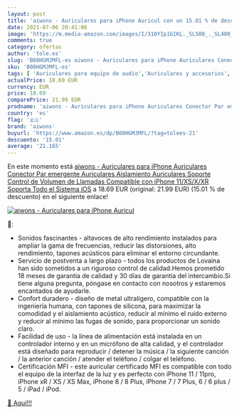 ```yaml
---
layout: post
title: 'aiwons - Auriculares para iPhone Auricul con un 15.01 % de descuento'
date: 2021-07-06 20:41:08
image: 'https://m.media-amazon.com/images/I/310YIp1bIKL._SL500_._SL400_.jpg'
comments: true
category: ofertas
author: 'tole.es'
slug: 'B08HGMJMFL-es aiwons - Auriculares para iPhone Auriculares Conector Par...'
sku: 'B08HGMJMFL-es'
tags: [ 'Auriculares para equipo de audio','Auriculares y accesorios','Electrónica','aiwons','iphone', ]
actualPrice: 18.69 EUR
currency: EUR
price: 18.69
comparePrice: 21.99 EUR
prodname: 'aiwons - Auriculares para iPhone Auriculares Conector Par emergente Auriculares Aislamiento Auriculares Soporte Control de Volumen de Llamadas Compatible con iPhone 11/XS/X/XR Soporta Todo el Sistema iOS'
country: 'es'
flag: '🇪🇸'
brand: 'aiwons'
buyurl: 'https://www.amazon.es/dp/B08HGMJMFL/?tag=tolees-21'
descuento: '15.01'
average: '21.165'
---
```


En este momento está [aiwons - Auriculares para iPhone Auriculares Conector Par emergente Auriculares Aislamiento Auriculares Soporte Control de Volumen de Llamadas Compatible con iPhone 11/XS/X/XR Soporta Todo el Sistema iOS](https://www.amazon.es/dp/B08HGMJMFL/?tag=tolees-21) a 18.69 EUR (original: 21.99 EUR) (15.01 %  de descuento) en el siguiente enlace!

[![aiwons - Auriculares para iPhone Auricul](https://m.media-amazon.com/images/I/310YIp1bIKL._SL500_._SL400_.jpg)](https://www.amazon.es/dp/B08HGMJMFL/?tag=tolees-21)

🔎:

- Sonidos fascinantes - altavoces de alto rendimiento instalados para ampliar la gama de frecuencias, reducir las distorsiones, alto rendimiento, tapones acústicos para eliminar el entorno circundante.
- Servicio de postventa a largo plazo - todos los productos de Lovaina han sido sometidos a un riguroso control de calidad.Hemos prometido 18 meses de garantía de calidad y 30 días de garantía del intercambio.Si tiene alguna pregunta, póngase en contacto con nosotros y estaremos encantados de ayudarle.
- Confort duradero - diseño de metal ultraligero, compatible con la ingeniería humana, con tapones de silicona, para maximizar la comodidad y el aislamiento acústico, reducir al mínimo el ruido externo y reducir al mínimo las fugas de sonido, para proporcionar un sonido claro.
- Facilidad de uso - la línea de alimentación está instalada en un controlador interno y en un micrófono de alta calidad, y el controlador está diseñado para reproducir / detener la música / la siguiente canción / la anterior canción / atender el teléfono / colgar el teléfono.
- Certificación MFI - este auricular certificado MFI es compatible con todo el equipo de la interfaz de la luz y es perfecto con iPhone 11 / 11pro, iPhone xR / XS / XS Max, iPhone 8 / 8 Plus, iPhone 7 / 7 Plus, 6 / 6 plus / 5 / iPad / iPod.

[🛒 Aquí!!!](https://www.amazon.es/dp/B08HGMJMFL/?tag=tolees-21)
